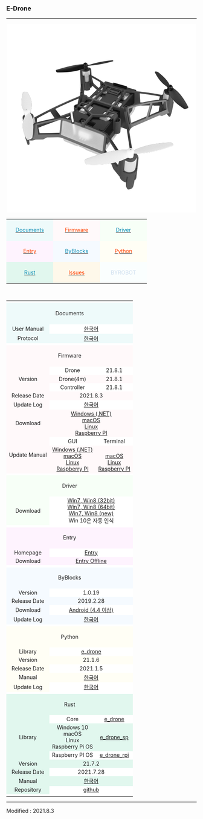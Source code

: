 ### E-Drone

---
<!-------------------------------------------------------------------------------------------------------

    2020.4.2

    각 index.md 파일 변경 시 사소한 링크 수정이나 펌웨어 업데이트 등은 직접 수정해도 상관없으나

    디자인 변경, 테이블 구조 변경 등의 작업을 하게 되는 경우, nightly.md 파일에서 먼저 작업을 할 것.

    git에 올려 화면이 정상적으로 표시되는지를 확인하고, index.md 파일을 변경하는 것을 권장함

-------------------------------------------------------------------------------------------------------->

<style>

    td.documents { background: #EEFAFA !important; }
    td.firmware  { background: #FFF9FA !important; }
    td.driver    { background: #F7FFF7 !important; }
    td.entry     { background: #FEF3FE !important; }
    td.byblocks  { background: #F5FAFF !important; }
    td.python    { background: #FFFEF5 !important; }
    td.rust      { background: #E1F7EE !important; }
    td.issues    { background: #FEF8EA !important; }
    td.byrobot   { background: #FAFEFE !important; }
    td.white     { background: #FFFFFF !important; }
    td.space     { background: #FFFFFF !important; }

    span.odd       { color: #0489B1; }
    span.even      { color: #FF4000; }
    span.byrobot   { color: #CCDDEE; }

</style>

<div align="center">
    <img src="/assets/images/products/byrobot_drone_4.png" alt="e_drone">
    <table style="padding: 0px 0px 0px 0px;">
        <tr>
            <td width="110" class="documents"><div align="center">&nbsp;<br><a href="#Documents"><span class="odd">Documents</span></a><br>&nbsp;</div></td>
            <td width="110" class="firmware"><div align="center">&nbsp;<br><a href="#Firmware"><span class="even">Firmware</span></a><br>&nbsp;</div></td>
            <td width="110" class="driver"><div align="center">&nbsp;<br><a href="#Driver"><span class="odd">Driver</span></a><br>&nbsp;</div></td>
        </tr>
        <tr>
            <td width="110" class="entry"><div align="center">&nbsp;<br><a href="#Entry"><span class="even">Entry</span></a><br>&nbsp;</div></td>
            <td width="110" class="byblocks"><div align="center">&nbsp;<br><a href="#ByBlocks"><span class="odd">ByBlocks</span></a><br>&nbsp;</div></td>
            <td width="110" class="python"><div align="center">&nbsp;<br><a href="#Python"><span class="even">Python</span></a><br>&nbsp;</div></td>
        </tr>
        <tr>
            <td width="110" class="rust"><div align="center">&nbsp;<br><a href="#Rust"><span class="odd">Rust</span></a><br>&nbsp;</div></td>
            <td width="110" class="issues"><div align="center">&nbsp;<br><a href="https://github.com/BYROBOT/drone4/issues/" target="_blank"><span class="even">Issues</span></a><br>&nbsp;</div></td>
            <td width="110" class="byrobot"><div align="center">&nbsp;<br><span class="byrobot">BYROBOT</span><br>&nbsp;</div></td>
        </tr>
    </table>
    <br>
    <table>
        <!-- Documents -->
        <tr><td colspan="3" class="space"></td></tr>
        <tr>
            <td colspan="3" class="documents"><div align="center"><a name="Documents"></a>&nbsp;<br>Documents<br>&nbsp;</div></td>
        </tr>
        <tr>
            <td class="documents"><div align="center">User Manual</div></td>
            <td colspan="2" class="white"><div align="center"><a href="/documents/kr/products/e_drone/manual/user/">한국어</a></div></td>
        </tr>
        <tr>
            <td class="documents"><div align="center">Protocol</div></td>
            <td colspan="2" class="documents"><div align="center"><a href="/documents/kr/products/e_drone/protocol/">한국어</a></div></td>
        </tr>
        <!-- Firmware -->
        <tr><td colspan="3" class="space"></td></tr>
        <tr>
            <td colspan="3" class="firmware"><div align="center"><a name="Firmware"></a>&nbsp;<br>Firmware<br>&nbsp;</div></td>
        </tr>
        <tr>
            <td rowspan="3" class="firmware"><div align="center">Version</div></td>
            <td class="white"><div align="center">Drone</div></td>
            <td class="white"><div align="center">21.8.1</div></td>
        </tr>
        <tr>
            <td class="firmware"><div align="center">Drone(4m)</div></td>
            <td class="firmware"><div align="center">21.8.1</div></td>
        </tr>
        <tr>
            <td class="white"><div align="center">Controller</div></td>
            <td class="white"><div align="center">21.8.1</div></td>
        </tr>
        <tr>
            <td class="firmware"><div align="center">Release Date</div></td>
            <td colspan="2" class="firmware"><div align="center">2021.8.3</div></td>
        </tr>
        <tr>
            <td class="firmware"><div align="center">Update Log</div></td>
            <td colspan="2" class="white"><div align="center"><a href="/documents/kr/products/e_drone/log/updates/firmware/">한국어</a></div></td>
        </tr>
        <tr>
            <td class="firmware"><div align="center">Download</div></td>
            <td colspan="2" class="firmware"><div align="center">
                <a href="https://drive.google.com/file/d/1KAM4_VVC3r3njiZWqNGQ5YS_thLdAagm/view?usp=sharing" target="_blank">Windows (.NET)</a><br>
                <!--<a href="https://drive.google.com/file/d/1RFG2SBWmF84eiqO5YY4nKH3gXxh3Ig_u/view?usp=sharing" target="_blank">Windows</a><br>-->
                <a href="https://drive.google.com/file/d/1EzNCLJ6S7frO-VCze8TTPZFVV6VUnDh4/view?usp=sharing" target="_blank">macOS</a><br>
                <a href="https://drive.google.com/file/d/1RYV3_oNA98mjYOfOGvCiqp3f0IINW1Gp/view?usp=sharing" target="_blank">Linux</a><br>
                <a href="https://drive.google.com/file/d/1vjvUrJ5ivZvjWTcA6LgsrnfUqGMug6Ir/view?usp=sharing" target="_blank">Raspberry PI</a>
            </div></td>
        </tr>
        <tr>
            <td rowspan="2" class="firmware"><div align="center">Update Manual</div></td>
            <td class="white">
                <div align="center">GUI</div>
            </td>
            <td class="white">
                <div align="center">Terminal</div>
            </td>
        </tr>
        <tr>
            <td class="firmware">
                <div align="center">
                    <a href="/documents/kr/products/e_drone/manual/update/drone4autoupdaterlight/">Windows (.NET)</a><br>
                    <!--<a href="/documents/kr/products/e_drone/manual/update/drone_4_updater_windows/">Windows</a><br>-->
                    <a href="/documents/kr/products/e_drone/manual/update/drone_4_updater_mac/">macOS</a><br>
                    <a href="/documents/kr/products/e_drone/manual/update/drone_4_updater_linux/">Linux</a><br>
                    <a href="/documents/kr/products/e_drone/manual/update/drone_4_updater_raspberry_pi/">Raspberry PI</a>
                </div>
            </td>
            <td class="firmware">
                <div align="center">
                    &nbsp;<br>
                    <!--<a href="/documents/kr/products/e_drone/manual/update/drone_4_updater_cli_windows/">Windows</a><br>-->
                    <a href="/documents/kr/products/e_drone/manual/update/drone_4_updater_cli_mac/">macOS</a><br>
                    <a href="/documents/kr/products/e_drone/manual/update/drone_4_updater_cli_linux/">Linux</a><br>
                    <a href="/documents/kr/products/e_drone/manual/update/drone_4_updater_cli_raspberry_pi/">Raspberry PI</a>
                </div>
            </td>
        </tr>
        <!-- Driver -->
        <tr><td colspan="3" class="space"></td></tr>
        <tr>
            <td colspan="3" class="driver"><div align="center"><a name="Driver"></a>&nbsp;<br>Driver<br>&nbsp;</div></td>
        </tr>
        <tr>
            <td class="driver">
                <div align="center">Download</div>
            </td>
            <td colspan="2" class="white">
                <div align="center"><a href="https://drive.google.com/open?id=1HisAPi3nipnnyuFklNXiKn46cV_5P0iy" target="_blank">Win7, Win8 (32bit)</a></div>
                <div align="center"><a href="https://drive.google.com/open?id=1Cm7fIt9XAi-dUNnqxVblNriL8oVfqekg" target="_blank">Win7, Win8 (64bit)</a></div>
                <div align="center"><a href="https://drive.google.com/open?id=1G6ma1HbzNSPqTcU9ir1I4lyYLobLM4K-" target="_blank">Win7, Win8 (new)</a></div>
                <div align="center">Win 10은 자동 인식</div>
            </td>
        </tr>
        <!-- Entry -->
        <tr><td colspan="3" class="space"></td></tr>
        <tr>
            <td colspan="3" class="entry"><div align="center"><a name="Entry"></a>&nbsp;<br>Entry<br>&nbsp;</div></td>
        </tr>
        <tr>
            <td class="entry"><div align="center">Homepage</div></td>
            <td colspan="2" class="white"><div align="center"><a href="https://playentry.org/" target="_blank">Entry</a></div></td>
        </tr>
        <tr>
            <td class="entry"><div align="center">Download</div></td>
            <td colspan="2" class="entry"><div align="center"><a href="https://playentry.org/#!/offlineEditor" target="_blank">Entry Offline</a></div></td>
        </tr>
        <!-- ByBlocks -->
        <tr><td colspan="3" class="white"></td></tr>
        <tr>
            <td colspan="3" class="byblocks"><div align="center"><a name="ByBlocks"></a>&nbsp;<br>ByBlocks<br>&nbsp;</div></td>
        </tr>
        <tr>
            <td class="byblocks"><div align="center">Version</div></td>
            <td colspan="2" class="white"><div align="center">1.0.19</div></td>
        </tr>
        <tr>
            <td class="byblocks"><div align="center">Release Date</div></td>
            <td colspan="2" class="byblocks"><div align="center">2019.2.28</div></td>
        </tr>
        <tr>
            <td class="byblocks">
                <div align="center">Download</div>
            </td>
            <td colspan="2" class="white">
                <div align="center"><a href="https://s3.ap-northeast-2.amazonaws.com/byrobot/byblocks-edrone_1.0.19.apk" target="_blank">Android (4.4 이상)</a></div>
            </td>
        </tr>
        <tr>
            <td class="byblocks"><div align="center">Update Log</div></td>
            <td colspan="2" class="byblocks"><div align="center"><a href="/documents/kr/products/e_drone/log/updates/byblocks/">한국어</a></div></td>
        </tr>
        <!-- Python -->
        <tr><td colspan="3" class="space"></td></tr>
        <tr>
            <td colspan="3" class="python"><div align="center"><a name="Python"></a>&nbsp;<br>Python<br>&nbsp;</div></td>
        </tr>
        <tr>
            <td class="python"><div align="center">Library</div></td>
            <td colspan="2" class="white"><div align="center"><a href="https://pypi.org/project/e-drone/" target="_blank">e_drone</a></div></td>
        </tr>
        <tr>
            <td class="python"><div align="center">Version</div></td>
            <td colspan="2" class="python"><div align="center">21.1.6</div></td>
        </tr>
        <tr>
            <td class="python"><div align="center">Release Date</div></td>
            <td colspan="2" class="white"><div align="center">2021.1.5</div></td>
        </tr>
        <tr>
            <td class="python"><div align="center">Manual</div></td>
            <td colspan="2" class="python"><div align="center"><a href="/documents/kr/products/e_drone/library/python/e_drone/">한국어</a></div></td>
        </tr>
        <tr>
            <td class="python"><div align="center">Update Log</div></td>
            <td colspan="2" class="white"><div align="center"><a href="/documents/kr/products/e_drone/log/updates/python/">한국어</a></div></td>
        </tr>
        <tr><td colspan="3" class="space"></td></tr>
        <!-- Rust -->
        <tr>
            <td colspan="3" class="rust"><div align="center"><a name="Rust"></a>&nbsp;<br>Rust<br>&nbsp;</div></td>
        </tr>
        <tr>
            <td rowspan="3" class="rust"><div align="center">Library</div></td>
            <td class="white"><div align="center">Core</div></td>
            <td class="white"><div align="center"><a href="https://crates.io/crates/e_drone" target="_blank">e_drone</a></div></td>
        </tr>
        <tr>
            <td class="rust"><div align="center">
                Windows 10<br>
                macOS<br>
                Linux<br>
                Raspberry Pi OS
            </div></td>
            <td class="rust"><div align="center"><a href="https://crates.io/crates/e_drone_sp" target="_blank">e_drone_sp</a></div></td>
        </tr>
        <tr>
            <td class="white"><div align="center">Raspberry PI OS</div></td>
            <td class="white"><div align="center"><a href="https://crates.io/crates/e_drone_rpi" target="_blank">e_drone_rpi</a></div></td>
        </tr>
        <tr>
            <td class="rust"><div align="center">Version</div></td>
            <td colspan="2" class="rust"><div align="center">21.7.2</div></td>
        </tr>
        <tr>
            <td class="rust"><div align="center">Release Date</div></td>
            <td colspan="2" class="white"><div align="center">2021.7.28</div></td>
        </tr>
        <tr>
            <td class="rust"><div align="center">Manual</div></td>
            <td colspan="2" class="rust"><div align="center"><a href="https://docs.rs/e_drone/" target="_blank">한국어</a></div></td>
        </tr>
        <tr>
            <td class="rust"><div align="center">Repository</div></td>
            <td colspan="2" class="white"><div align="center"><a href="https://github.com/byrobot-rust/e_drone" target="_blank">github</a></div></td>
        </tr>
        <!-- End -->
        <tr><td colspan="3" class="space"></td></tr>
    </table>
</div>

---

Modified : 2021.8.3
